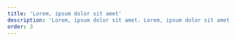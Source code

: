 ```yaml
---
title: 'Lorem, ipsum dolor sit amet'
description: 'Lorem, ipsum dolor sit amet. Lorem, ipsum dolor sit amet'
order: 3
---
```


